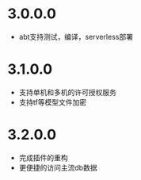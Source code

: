 # 3.0.0.0
- abt支持测试，编译，serverless部署

# 3.1.0.0
- 支持单机和多机的许可授权服务
- 支持tf等模型文件加密

# 3.2.0.0 
- 完成插件的重构
- 更便捷的访问主流db数据
